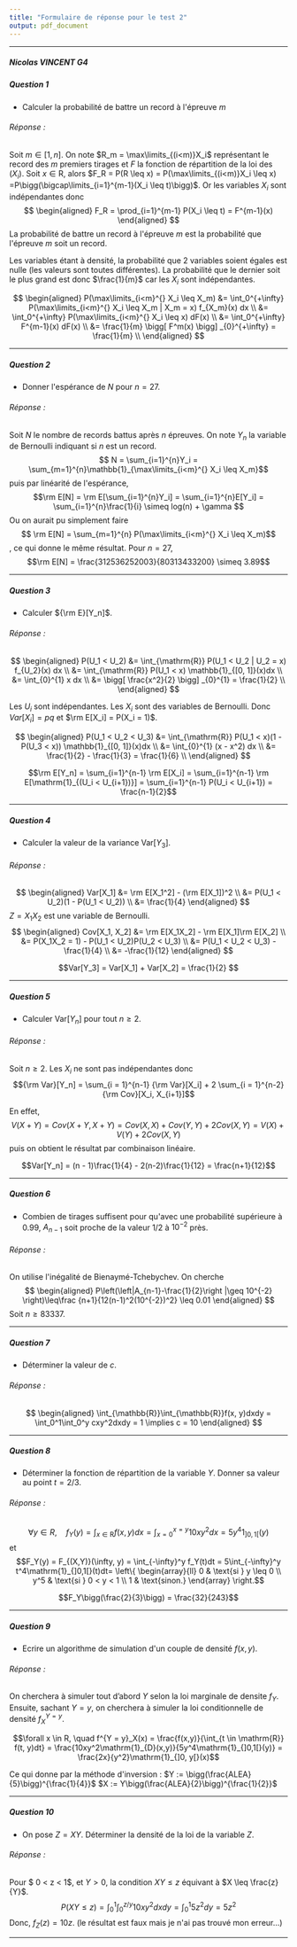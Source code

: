 ```yaml
---
title: "Formulaire de réponse pour le test 2"
output: pdf_document
---
```


** **

##### Nicolas VINCENT G4



##### Question 1

* Calculer la probabilité de battre un record à l'épreuve $m$

###### Réponse :

Soit $m \in [1, n]$. On note $R_m = \max\limits_{(i<m)}X_i$ représentant le record des $m$ premiers tirages et $F$ la fonction de répartition de la loi des $(X_i)$.
Soit $x \in \mathrm{R}$, alors $F_R = P(R \leq x) = P(\max\limits_{(i<m)}X_i \leq x) =P\bigg(\bigcap\limits_{i=1}^{m-1}(X_i \leq t)\bigg)$.
Or les variables $X_i$ sont indépendantes donc
$$
\begin{aligned}
F_R = \prod_{i=1}^{m-1} P(X_i \leq t) = F^{m-1}(x)
\end{aligned}
$$
La probabilité de battre un record à l'épreuve $m$ est la probabilité que l'épreuve $m$ soit un record.

Les variables étant à densité, la probabilité que 2 variables soient égales est nulle (les valeurs sont toutes différentes). La probabilité que le dernier soit le plus grand est donc $\frac{1}{m}$ car les $X_i$ sont indépendantes.

$$
\begin{aligned}
P(\max\limits_{i<m}^{} X_i \leq X_m) &= \int_0^{+\infty} P(\max\limits_{i<m}^{} X_i \leq X_m | X_m = x) f_{X_m}(x) dx \\
&= \int_0^{+\infty} P(\max\limits_{i<m}^{} X_i \leq x) dF(x) \\
&= \int_0^{+\infty} F^{m-1}(x) dF(x) \\
&= \frac{1}{m} \bigg[ F^m(x) \bigg] _{0}^{+\infty} = \frac{1}{m} \\
\end{aligned}
$$
** **

##### Question 2

* Donner l'espérance de $N$ pour $n = 27$.

###### Réponse :

Soit $N$ le nombre de records battus après $n$ épreuves.
On note $Y_n$ la variable de Bernoulli indiquant si $n$ est un record.
$$ N = \sum_{i=1}^{n}Y_i = \sum_{m=1}^{n}\mathbb{1}_{\max\limits_{i<m}^{} X_i \leq X_m}$$ puis par linéarité de l'espérance, $$\rm E[N] = \rm E[\sum_{i=1}^{n}Y_i] = \sum_{i=1}^{n}E[Y_i] = \sum_{i=1}^{n}\frac{1}{i} \simeq log(n) + \gamma $$
Ou on aurait pu simplement faire $$ \rm E[N] = \sum_{m=1}^{n} P(\max\limits_{i<m}^{} X_i \leq X_m)$$, ce qui donne le même résultat.
Pour $n=27$,
$$\rm E[N] = \frac{312536252003}{80313433200} \simeq 3.89$$

** **

##### Question 3

* Calculer ${\rm E}[Y_n]$.

###### Réponse :

$$
\begin{aligned}
P(U_1 < U_2) &= \int_{\mathrm{R}} P(U_1 < U_2 | U_2 = x) f_{U_2}(x) dx \\
&= \int_{\mathrm{R}} P(U_1 < x) \mathbb{1}_{[0, 1]}(x)dx \\
&= \int_{0}^{1} x dx \\
&= \bigg[ \frac{x^2}{2} \bigg] _{0}^{1} = \frac{1}{2} \\
\end{aligned}
$$

Les $U_i$ sont indépendantes. Les $X_i$ sont des variables de Bernoulli. Donc $Var[X_i] = pq$ et $\rm E[X_i] = P(X_i = 1)$.

$$
\begin{aligned}
P(U_1 < U_2 < U_3) &= \int_{\mathrm{R}} P(U_1 < x)(1 - P(U_3 < x)) \mathbb{1}_{[0, 1]}(x)dx \\
&= \int_{0}^{1} (x - x^2) dx \\
&= \frac{1}{2} - \frac{1}{3} = \frac{1}{6} \\
\end{aligned}
$$

$$\rm E[Y_n] = \sum_{i=1}^{n-1} \rm E[X_i] = \sum_{i=1}^{n-1} \rm E[\mathrm{1}_{(U_i < U_{i+1})}] = \sum_{i=1}^{n-1} P(U_i < U_{i+1}) = \frac{n-1}{2}$$

** **

##### Question 4

* Calculer la valeur de la variance Var$[Y_3]$.

###### Réponse :

$$
\begin{aligned}
Var[X_1] &= \rm E[X_1^2] - (\rm E[X_1])^2 \\
&= P(U_1 < U_2)(1 - P(U_1 < U_2)) \\
&= \frac{1}{4}
\end{aligned}
$$
$Z = X_1X_2$ est une variable de Bernoulli.
$$
\begin{aligned}
Cov[X_1, X_2] &= \rm E[X_1X_2] - \rm E[X_1]\rm E[X_2] \\
&= P(X_1X_2 = 1) - P(U_1 < U_2)P(U_2 < U_3) \\
&= P(U_1 < U_2 < U_3) - \frac{1}{4} \\
&= -\frac{1}{12}
\end{aligned}
$$

$$Var[Y_3] = Var[X_1] + Var[X_2] = \frac{1}{2} $$

** **

##### Question 5

* Calculer Var$[Y_n]$ pour tout $n \geq 2$.

###### Réponse :

Soit $n \geq 2$. Les $X_i$ ne sont pas indépendantes donc
$${\rm Var}[Y_n]  = \sum_{i = 1}^{n-1} {\rm Var}[X_i] + 2 \sum_{i = 1}^{n-2} {\rm Cov}[X_i, X_{i+1}]$$

En effet, $$V(X+Y)=Cov(X+Y, X+Y)=Cov(X,X)+Cov(Y,Y)+2Cov(X,Y)=V(X)+V(Y)+2Cov(X,Y)$$ puis on obtient le résultat par combinaison linéaire.

$$Var[Y_n] = (n - 1)\frac{1}{4} - 2(n-2)\frac{1}{12} = \frac{n+1}{12}$$

** **


##### Question 6

* Combien de tirages suffisent pour qu'avec une probabilité supérieure à 0.99, $A_{n-1}$ soit proche de la valeur 1/2 à $10^{-2}$ près.

###### Réponse :

On utilise l'inégalité de Bienaymé-Tchebychev. On cherche
$$
\begin{aligned}
P\left(\left|A_{n-1}-\frac{1}{2}\right |\geq 10^{-2} \right)\leq\frac {n+1}{12(n-1)^2(10^{-2})^2} \leq 0.01
\end{aligned}
$$
Soit $n \geq 83337$.

** **

##### Question 7

* Déterminer la valeur de $c$.

###### Réponse :

$$
\begin{aligned}
\int_{\mathbb{R}}\int_{\mathbb{R}}f(x, y)dxdy = \int_0^1\int_0^y cxy^2dxdy = 1 \implies c = 10
\end{aligned}
$$

** **


##### Question 8

* Déterminer la fonction de répartition de la variable $Y$. Donner sa valeur au point $t = 2/3$.

###### Réponse :

$$\forall y \in R, \quad f_Y(y) = \int_{x \in \mathrm{R}} f(x, y)dx = \int_{x=0}^{x=y} 10xy^2dx = 5y^4\mathrm{1}_{]0,1[}(y)$$ et $$F_Y(y) = F_{(X,Y)}(\infty, y) = \int_{-\infty}^y f_Y(t)dt  = 5\int_{-\infty}^y t^4\mathrm{1}_{]0,1[}(t)dt=
\left\{
    \begin{array}{ll}
        0 & \text{si } y \leq 0 \\
        y^5 & \text{si } 0 < y < 1 \\
        1 & \text{sinon.}
    \end{array}
\right.$$

$$F_Y\bigg(\frac{2}{3}\bigg) = \frac{32}{243}$$

** **

##### Question 9


* Ecrire un algorithme de simulation d'un couple de densité $f(x,y)$.

###### Réponse :

On cherchera à simuler tout d’abord $Y$ selon la loi marginale de densite $f_Y$. Ensuite, sachant $Y = y$, on cherchera à simuler la loi conditionnelle de densité $f^{Y = y}_X$.

$$\forall x \in R, \quad f^{Y = y}_X(x) = \frac{f(x,y)}{\int_{t \in \mathrm{R}} f(t, y)dt} = \frac{10xy^2\mathrm{1}_{D}(x,y)}{5y^4\mathrm{1}_{]0,1[}(y)} = \frac{2x}{y^2}\mathrm{1}_{]0, y[}(x)$$

Ce qui donne par la méthode d'inversion :
$Y := \bigg(\frac{ALEA}{5}\bigg)^{\frac{1}{4}}$
$X := Y\bigg(\frac{ALEA}{2}\bigg)^{\frac{1}{2}}$

** **

##### Question 10


* On pose $Z =  X Y$. Déterminer la densité de la loi de la variable $Z$.

###### Réponse :

Pour $ 0 < z < 1$, et $Y > 0$, la condition $XY \leq z$ équivant à $X \leq \frac{z}{Y}$.
$$P(XY \leq z) = \int_0^1 \int_0^{z/y}10xy^2dxdy = \int_0^1 5z^2 dy = 5z^2$$
Donc, $f_Z(z) = 10z$.
(le résultat est faux mais je n'ai pas trouvé mon erreur...)


** **
